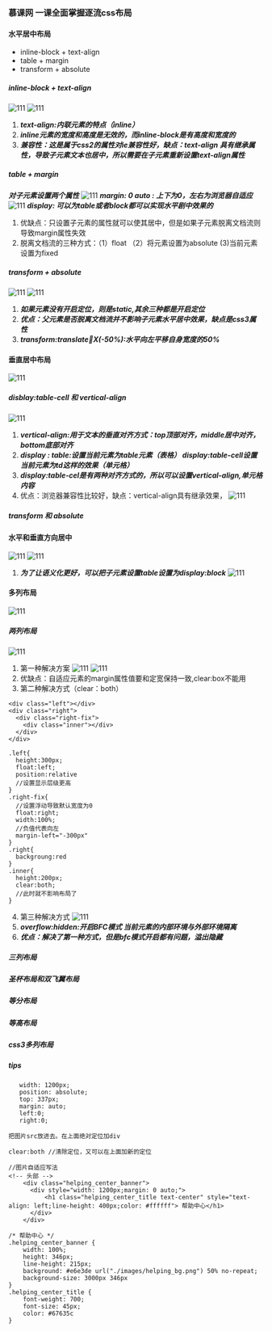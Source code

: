 ### 慕课网 一课全面掌握逐流css布局

#### 水平居中布局
- inline-block + text-align
- table + margin
- transform + absolute

##### inline-block + text-align
![111](../../../image/html/css01.png)
![111](../../../image/html/css02.png)
1. ***text-align:内联元素的特点（inline）***
2. ***inline元素的宽度和高度是无效的，而inline-block是有高度和宽度的***
3. ***兼容性：这是属于css2的属性对ie兼容性好，缺点：text-align 具有继承属性，导致子元素文本也居中，所以需要在子元素重新设置text-align属性***

##### table + margin
***对子元素设置两个属性***
![111](../../../image/html/css03.png)
***margin: 0 auto : 上下为0，左右为浏览器自适应***
![111](../../../image/html/css04.png)
***display: 可以为table或者block都可以实现水平剧中效果的***

1. 优缺点：只设置子元素的属性就可以使其居中，但是如果子元素脱离文档流则导致margin属性失效
2. 脱离文档流的三种方式：（1）float （2）将元素设置为absolute (3)当前元素设置为fixed

##### transform + absolute
![111](../../../image/html/css05.png)
![111](../../../image/html/css06.png)
1. ***如果元素没有开启定位，则是static,其余三种都是开启定位***
2. ***优点：父元素是否脱离文档流并不影响子元素水平居中效果，缺点是css3属性***
3. ***transform:translateX(-50%):水平向左平移自身宽度的50%***

#### 垂直居中布局
![111](../../../image/html/css07.png)
##### disblay:table-cell 和 vertical-align
![111](../../../image/html/css08.png)
1. ***vertical-align:用于文本的垂直对齐方式：top顶部对齐，middle居中对齐，bottom底部对齐***
2. ***display : table:设置当前元素为table元素（表格） display:table-cell设置当前元素为td这样的效果（单元格）***
3. ***display:table-cel是有两种对齐方式的，所以可以设置vertical-align,单元格内容***
4. 优点：浏览器兼容性比较好，缺点：vertical-align具有继承效果，
![111](../../../image/html/css09.png)
##### transform 和 absolute

#### 水平和垂直方向居中
![111](../../../image/html/css10.png)
![111](../../../image/html/css11.png)

1. ***为了让语义化更好，可以把子元素设置table设置为display:block***
![111](../../../image/html/css12.png)

#### 多列布局
![111](../../../image/html/css13.png)
##### 两列布局
![111](../../../image/html/css14.png)
1. 第一种解决方案
![111](../../../image/html/css15.png)
![111](../../../image/html/css16.png)
2. 优缺点：自适应元素的margin属性值要和定宽保持一致,clear:box不能用
3. 第二种解决方式（clear：both）
```
<div class="left"></div>
<div class="right">
  <div class="right-fix"> 
    <div class="inner"></div>
  </div>
</div>

.left{
  height:300px;
  float:left;
  position:relative
  //设置显示层级更高
}
.right-fix{
  //设置浮动导致默认宽度为0
  float:right;
  width:100%;
  //负值代表向左
  margin-left="-300px"
}
.right{
  backgroung:red
}
.inner{
  height:200px;
  clear:both;
  //此时就不影响布局了
}
```
4. 第三种解决方式
![111](../../../image/html/css17.png)
1. ***overflow:hidden:开启BFC模式 当前元素的内部环境与外部环境隔离***
2. ***优点：解决了第一种方式，但是bfc模式开启都有问题，溢出隐藏***
##### 三列布局
##### 圣杯布局和双飞翼布局
##### 等分布局
##### 等高布局
##### css3多列布局
##### tips
```
   width: 1200px;
   position: absolute;
   top: 337px;
   margin: auto;
   left:0;
   right:0;
```
```
把图片src放进去。在上面绝对定位加div
```
```
clear:both //清除定位，又可以在上面加新的定位
```
```
//图片自适应写法
<!-- 头部 -->
    <div class="helping_center_banner">
      <div style="width: 1200px;margin: 0 auto;">
          <h1 class="helping_center_title text-center" style="text-align: left;line-height: 400px;color: #ffffff"> 帮助中心</h1>
      </div>
    </div>
```
```
/* 帮助中心 */
.helping_center_banner {
	width: 100%;
	height: 346px;
	line-height: 215px;
	background: #e6e3de url("./images/helping_bg.png") 50% no-repeat;
	background-size: 3000px 346px
}
.helping_center_title {
	font-weight: 700;
	font-size: 45px;
	color: #67635c
}
```


